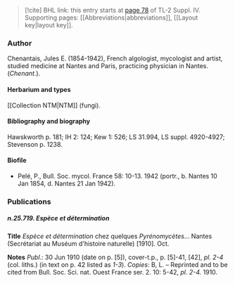 > [!cite] BHL link: this entry starts at [page 78](https://www.biodiversitylibrary.org/item/103860#page/88/mode/1up) of TL-2 Suppl. IV.
> Supporting pages: [[Abbreviations|abbreviations]], [[Layout key|layout key]].

### Author

Chenantais, Jules E. (1854-1942), French algologist, mycologist and artist, studied medicine at Nantes and Paris, practicing physician in Nantes. (*Chenant.*).

#### Herbarium and types

[[Collection NTM|NTM]] (fungi).

#### Bibliography and biography

Hawskworth p. 181; IH 2: 124; Kew 1: 526; LS 31.994, LS suppl. 4920-4927; Stevenson p. 1238.

#### Biofile

- Pelé, P., Bull. Soc. mycol. France 58: 10-13. 1942 (portr., b. Nantes 10 Jan 1854, d. Nantes 21 Jan 1942).

### Publications

##### n.25.719. Espèce et détermination

**Title**
*Espèce et détermination* chez quelques *Pyrénomycètes*... Nantes (Secrétariat au Muséum d'histoire naturelle) \[1910\]. Oct.

**Notes**
*Publ*.: 30 Jun 1910 (date on p. \[5\]), cover-t.p., p. \[5\]-41, \[42\], *pl. 2-4* (col. liths.) (in text on p. 42 listed as *1-3*). *Copies*: B, L. – Reprinted and to be cited from Bull. Soc. Sci. nat. Ouest France ser. 2. 10: 5-42, *pl. 2-4.* 1910.

